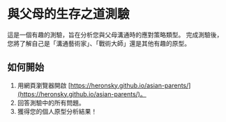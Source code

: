 # 與父母的生存之道測驗

這是一個有趣的測驗，旨在分析您與父母溝通時的應對策略類型。
完成測驗後，您將了解自己是「溝通藝術家」、「戰術大師」還是其他有趣的原型。

## 如何開始

1.  用網頁瀏覽器開啟 [https://heronsky.github.io/asian-parents/](https://heronsky.github.io/asian-parents/)。
2.  回答測驗中的所有問題。
3.  獲得您的個人原型分析結果！
